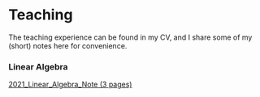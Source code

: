 # Teaching
The teaching experience can be found in my CV, and I share some of my (short) notes here for convenience.

### Linear Algebra

[2021_Linear_Algebra_Note (3 pages)](Teaching_Material/2021_Fall_Note_Linear_Alg.pdf)
